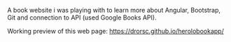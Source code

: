 
A book website i was playing with to learn more about Angular, Bootstrap, Git and connection to API (used Google Books API).

Working preview of this web page: https://drorsc.github.io/herolobookapp/

